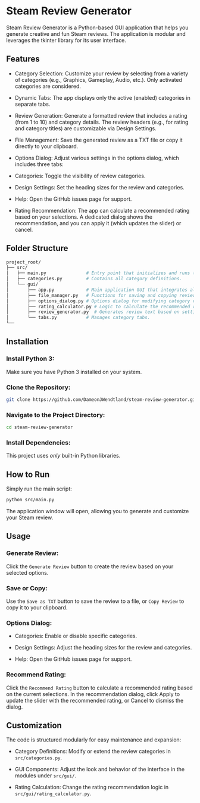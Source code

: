 # Steam Review Generator
Steam Review Generator is a Python-based GUI application that helps you generate creative and fun Steam reviews. 
The application is modular and leverages the tkinter library for its user interface.

## Features
- Category Selection:
Customize your review by selecting from a variety of categories (e.g., Graphics, Gameplay, Audio, etc.). Only activated categories are considered.

- Dynamic Tabs:
The app displays only the active (enabled) categories in separate tabs.

- Review Generation:
Generate a formatted review that includes a rating (from 1 to 10) and category details.
The review headers (e.g., for rating and category titles) are customizable via Design Settings.

- File Management:
Save the generated review as a TXT file or copy it directly to your clipboard.

- Options Dialog:
Adjust various settings in the options dialog, which includes three tabs:

- Categories: Toggle the visibility of review categories.

- Design Settings: Set the heading sizes for the review and categories.

 - Help: Open the GitHub issues page for support.

- Rating Recommendation:
The app can calculate a recommended rating based on your selections. A dedicated dialog shows the recommendation, and you can apply it (which updates the slider) or cancel.

## Folder Structure
```bash
project_root/
├── src/
│   ├── main.py               # Entry point that initializes and runs the application.
│   ├── categories.py         # Contains all category definitions.
│   └── gui/
│       ├── app.py            # Main application GUI that integrates all modules.
│       ├── file_manager.py   # Functions for saving and copying reviews.
│       ├── options_dialog.py # Options dialog for modifying category visibility, design settings, etc.
│       ├── rating_calculator.py # Logic to calculate the recommended rating.
│       ├── review_generator.py  # Generates review text based on settings.
│       └── tabs.py           # Manages category tabs.
└── 
```
## Installation
### Install Python 3:
Make sure you have Python 3 installed on your system.

### Clone the Repository:

```bash
git clone https://github.com/DameonJWendtland/steam-review-generator.git
```
### Navigate to the Project Directory:

```bash
cd steam-review-generator
```

### Install Dependencies:
This project uses *only* built-in Python libraries.

## How to Run
Simply run the main script:

```bash
python src/main.py
```
The application window will open, allowing you to generate and customize your Steam review.

## Usage
### Generate Review:
Click the `Generate Review` button to create the review based on your selected options.

### Save or Copy:
Use the `Save as TXT` button to save the review to a file, or `Copy Review` to copy it to your clipboard.

### Options Dialog:

- Categories: Enable or disable specific categories.

- Design Settings: Adjust the heading sizes for the review and categories.

- Help: Open the GitHub issues page for support.

### Recommend Rating:
Click the `Recommend Rating` button to calculate a recommended rating based on the current selections.
In the recommendation dialog, click Apply to update the slider with the recommended rating, or Cancel to dismiss the dialog.

## Customization
The code is structured modularly for easy maintenance and expansion:

- Category Definitions: Modify or extend the review categories in `src/categories.py`.

- GUI Components: Adjust the look and behavior of the interface in the modules under `src/gui/`.

- Rating Calculation: Change the rating recommendation logic in `src/gui/rating_calculator.py`.
